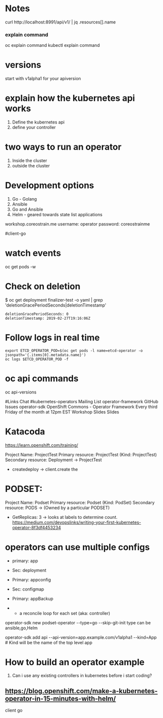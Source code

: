 # Notes
 curl http://localhost:8991/api/v1/ | jq .resources[].name

### explain command
oc explain command
kubectl explain command

# versions
start with v1alpha1 for your apiversion

# explain how the kubernetes api works

1. Define the kubernetes api
2. define your controller

# two ways to run an operator
1. Inside the cluster
2. outside the cluster

# Development options
1. Go - Golang
2. Ansible
3. Go and Ansible
4. Helm - geared towards state list applications


workshop.coreostrain.me
username: operator
password: coreostrainme

#client-go

# watch events
 oc get pods -w

# Check on deletion
$ oc get deployment finalizer-test -o yaml | grep 'deletionGracePeriodSeconds\|deletionTimestamp'
```
deletionGracePeriodSeconds: 0
deletionTimestamp: 2019-02-27T19:16:06Z
```  

# Follow logs in real time
```
export ETCD_OPERATOR_POD=$(oc get pods -l name=etcd-operator -o jsonpath='{.items[0].metadata.name}')
oc logs $ETCD_OPERATOR_POD -f
```

# oc api commands
oc api-versions

#Links
Chat
#kubernetes-operators
Mailing List
operator-framework
GitHub Issues
operator-sdk
OpenShift Commons - Operator Framework
Every third Friday of the month at 12pm EST
Workshop Slides
Slides

# Katacoda
https://learn.openshift.com/training/

Project Name: ProjectTest
Primary resource: ProjectTest (Kind: ProjectTest)
Secondary resource: Deployment -> ProjectTest
- createdeploy -> client.create the

# PODSET:
Project Name: Podset
Primary resource: Podset (Kind: PodSet)
Secondary resource: PODS -> (Owned by a particular PODSET)
- GetReplicas: 3 -> looks at labels to determine count.
https://medium.com/devopslinks/writing-your-first-kubernetes-operator-8f3df4453234

# operators can use multiple configs
* primary: app
* Sec: deployment

* Primary: appconfig
* Sec: configmap

* Primary: appBackup
* - a reconcile loop for each set (aka: controller)

operator-sdk new podset-operator --type=go --skip-git-init
type can be ansible,go,Helm

operator-sdk add api --api-version=app.example.com/v1alpha1 --kind=App # Kind will be the name of the top level app

# How to build an operator example
1. Can i use any existing controllers in kubernetes before i start coding?


https://blog.openshift.com/make-a-kubernetes-operator-in-15-minutes-with-helm/
-----------
client go
